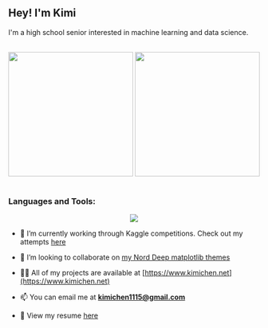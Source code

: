 ## Hey! I'm Kimi

<p>I'm a high school senior interested in machine learning and data science.</p>

<br>
<div align=center style="display: flex; justify-content: space-between;">
    <img height=250 src="https://kimi-readme.vercel.app/api?username=kimichenn&hide_title=false&hide_rank=true&show_icons=true&include_all_commits=true&count_private=true&disable_animations=false&locale=en&hide_border=true&custom_title=Stats&card_width=300&theme=dracula" />
    <img height=250 src="https://kimi-readme.vercel.app/api/top-langs/?username=kimichenn&size_weight=0.5&count_weight=0.5&count_private=true&exclude_repo=ShayminBot&card_width=300&layout=donut&langs_count=6&hide_border=true&theme=dracula" />
</div>

<br>
<h3 align="left">Languages and Tools:</h3>
<div align="center">
  <img src="https://skillicons.dev/icons?i=py,tensorflow,vim,vscode,git,docker,ps,pr,ai,django,flask,js,ts,react,gatsby,html,css,bootstrap,tailwind,netlify,heroku,figma,nodejs,regex,latex,java&perline=13" />
</div>


- 🔭 I’m currently working through Kaggle competitions. Check out my attempts [here](https://github.com/kimichenn/kaggle-competitions)

- 👯 I’m looking to collaborate on [my Nord Deep matplotlib themes](https://github.com/kimichenn/nord-deep-mpl-stylesheet)

- 👨‍💻 All of my projects are available at [https://www.kimichen.net](https://www.kimichen.net)

- 📫 You can email me at **kimichen1115@gmail.com**

- 📄 View my resume [here](https://www.kimichen.net/resume.pdf)
